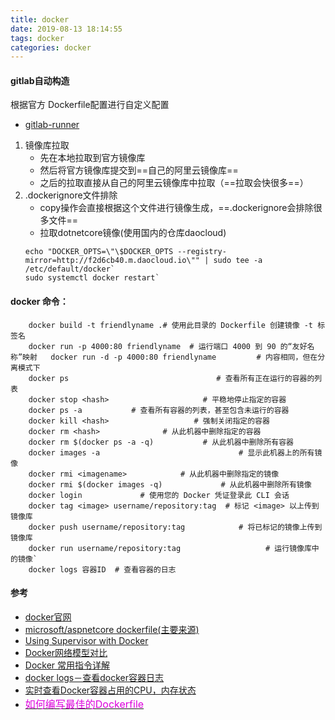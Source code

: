 ```yaml
---
title: docker
date: 2019-08-13 18:14:55
tags: docker
categories: docker
---
```


#### gitlab自动构造
根据官方 Dockerfile配置进行自定义配置
- [gitlab-runner](https://hub.docker.com/r/gitlab/gitlab-runner) 
1. 镜像库拉取
    - 先在本地拉取到官方镜像库
    - 然后将官方镜像库提交到==自己的阿里云镜像库==
    - 之后的拉取直接从自己的阿里云镜像库中拉取（==拉取会快很多==）
2. .dockerignore文件排除
    - copy操作会直接根据这个文件进行镜像生成，==.dockerignore会排除很多文件==
    - 拉取dotnetcore镜像(使用国内的仓库daocloud)
    ```
    echo "DOCKER_OPTS=\"\$DOCKER_OPTS --registry-mirror=http://f2d6cb40.m.daocloud.io\"" | sudo tee -a /etc/default/docker`   
    sudo systemctl docker restart`
    ```

#### docker 命令：
```
    docker build -t friendlyname .# 使用此目录的 Dockerfile 创建镜像 -t 标签名    
    docker run -p 4000:80 friendlyname  # 运行端口 4000 到 90 的“友好名称”映射   docker run -d -p 4000:80 friendlyname         # 内容相同，但在分离模式下    
    docker ps                                 # 查看所有正在运行的容器的列表   
    docker stop <hash>                     # 平稳地停止指定的容器   
    docker ps -a           # 查看所有容器的列表，甚至包含未运行的容器   
    docker kill <hash>                   # 强制关闭指定的容器   
    docker rm <hash>              # 从此机器中删除指定的容器   
    docker rm $(docker ps -a -q)           # 从此机器中删除所有容器   
    docker images -a                               # 显示此机器上的所有镜像  
    docker rmi <imagename>            # 从此机器中删除指定的镜像   
    docker rmi $(docker images -q)             # 从此机器中删除所有镜像   
    docker login             # 使用您的 Docker 凭证登录此 CLI 会话   
    docker tag <image> username/repository:tag  # 标记 <image> 以上传到镜像库   
    docker push username/repository:tag            # 将已标记的镜像上传到镜像库    
    docker run username/repository:tag                   # 运行镜像库中的镜像` 
    docker logs 容器ID  # 查看容器的日志
```


#### 参考
- [docker官网](https://docs.docker.com/v17.12/docker-cloud/apps/stack-yaml-reference/#stack-file-example)
- [microsoft/aspnetcore dockerfile(主要来源)](https://hub.docker.com/r/microsoft/aspnetcore/dockerfile)
- [Using Supervisor with Docker](https://www.ctolib.com/docs/sfile/Docker-Tutorials/Demo/Docker_Supervisor.html)
- [Docker网络模型对比](https://www.jianshu.com/p/421c9181456e?utm_campaign=hugo&utm_medium=reader_share&utm_content=note&utm_source=weixin-friends)
- [Docker 常用指令详解](https://www.jianshu.com/p/7c9e2247cfbd?utm_campaign=hugo&utm_medium=reader_share&utm_content=note&utm_source=weixin-friends)
- [docker logs－查看docker容器日志](https://www.jianshu.com/p/1eb1d1d3f25e)
- [实时查看Docker容器占用的CPU，内存状态](https://blog.csdn.net/liuzhang6966/article/details/89532061)
- [<font color=#dd00dd size=3>如何编写最佳的Dockerfile</font>](https://blog.fundebug.com/2017/05/15/write-excellent-dockerfile/)